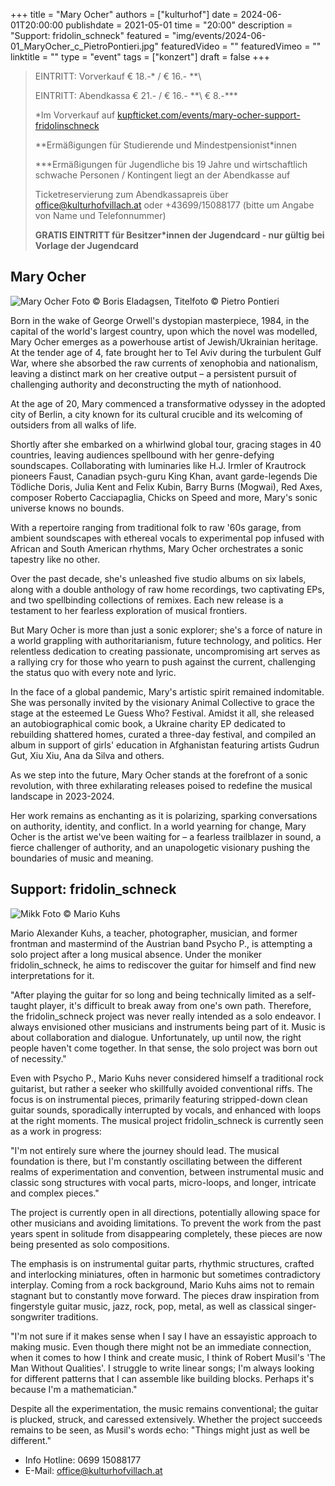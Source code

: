 +++
title = "Mary Ocher"
authors = ["kulturhof"]
date = 2024-06-01T20:00:00
publishdate = 2021-05-01
time = "20:00"
description = "Support: fridolin_schneck"
featured = "img/events/2024-06-01_MaryOcher_c_PietroPontieri.jpg"
featuredVideo = ""
featuredVimeo = ""
linktitle = ""
type = "event"
tags = ["konzert"]
draft = false
+++

> EINTRITT: Vorverkauf € 18.-\* / € 16.- *\*\
> 
> EINTRITT: Abendkassa € 21.- / € 16.- *\*\ € 8.-\*\*\*
>
> \*Im Vorverkauf auf [kupfticket.com/events/mary-ocher-support-fridolinschneck](https://kupfticket.com/events/mary-ocher-support-fridolinschneck)
>
> \*\*Ermäßigungen für Studierende und Mindestpensionist\*innen
> 
> \*\*\*Ermäßigungen für Jugendliche bis 19 Jahre und wirtschaftlich schwache Personen / Kontingent liegt an der Abendkasse auf
>
> Ticketreservierung zum Abendkassapreis über office@kulturhofvillach.at oder +43699/15088177 (bitte um Angabe von Name und Telefonnummer) 
>
> **GRATIS EINTRITT für Besitzer\*innen der Jugendcard - nur gültig bei Vorlage der Jugendcard**

## Mary Ocher

![Mary Ocher](/img/events/2024-06-01_MaryOcher_c_BorisEldagsen.jpg)
Foto © Boris Eladagsen, Titelfoto © Pietro Pontieri

Born in the wake of George Orwell's dystopian masterpiece, 1984, in the capital of the world's largest country, upon which the novel was modelled, Mary Ocher emerges as a powerhouse artist of Jewish/Ukrainian heritage. At the tender age of 4, fate brought her to Tel Aviv during the turbulent Gulf War, where she absorbed the raw currents of xenophobia and nationalism, leaving a distinct mark on her creative output – a persistent pursuit of challenging authority and deconstructing the myth of nationhood.

At the age of 20, Mary commenced a transformative odyssey in the adopted city of Berlin, a city known for its cultural crucible and its welcoming of outsiders from all walks of life.

Shortly after she embarked on a whirlwind global tour, gracing stages in 40 countries, leaving audiences spellbound with her genre-defying soundscapes. Collaborating with luminaries like H.J. Irmler of Krautrock pioneers Faust, Canadian psych-guru King Khan, avant garde-legends Die Tödliche Doris, Julia Kent and Felix Kubin, Barry Burns (Mogwai), Red Axes, composer Roberto Cacciapaglia, Chicks on Speed and more, Mary's sonic universe knows no bounds.

With a repertoire ranging from traditional folk to raw '60s garage, from ambient soundscapes with ethereal vocals to experimental pop infused with African and South American rhythms, Mary Ocher orchestrates a sonic tapestry like no other.

Over the past decade, she's unleashed five studio albums on six labels, along with a double anthology of raw home recordings, two captivating EPs, and two spellbinding collections of remixes. Each new release is a testament to her fearless exploration of musical frontiers.

But Mary Ocher is more than just a sonic explorer; she's a force of nature in a world grappling with authoritarianism, future technology, and politics. Her relentless dedication to creating passionate, uncompromising art serves as a rallying cry for those who yearn to push against the current, challenging the status quo with every note and lyric.

In the face of a global pandemic, Mary's artistic spirit remained indomitable. She was personally invited by the visionary Animal Collective to grace the stage at the esteemed Le Guess Who? Festival.
Amidst it all, she released an autobiographical comic book, a Ukraine charity EP dedicated to rebuilding shattered homes, curated a three-day festival, and compiled an album in support of girls' education in Afghanistan featuring artists Gudrun Gut, Xiu Xiu, Ana da Silva and others.

As we step into the future, Mary Ocher stands at the forefront of a sonic revolution, with three exhilarating releases poised to redefine the musical landscape in 2023-2024.

Her work remains as enchanting as it is polarizing, sparking conversations on authority, identity, and conflict. In a world yearning for change, Mary Ocher is the artist we've been waiting for – a fearless trailblazer in sound, a fierce challenger of authority, and an unapologetic visionary pushing the boundaries of music and meaning.

## Support: fridolin_schneck

![Mikk](/img/events/2024-06-01_fridolinschneck_c_MarioKuhs.jpg)
Foto © Mario Kuhs

Mario Alexander Kuhs, a teacher, photographer, musician, and former frontman and mastermind of the Austrian
band Psycho P., is attempting a solo project after a long musical absence. Under the moniker fridolin_schneck, he
aims to rediscover the guitar for himself and find new interpretations for it.

"After playing the guitar for so long and being technically limited as a self-taught player, it's difficult to break away
from one's own path. Therefore, the fridolin_schneck project was never really intended as a solo endeavor. I always
envisioned other musicians and instruments being part of it. Music is about collaboration and dialogue. Unfortunately,
up until now, the right people haven't come together. In that sense, the solo project was born out of necessity."

Even with Psycho P., Mario Kuhs never considered himself a traditional rock guitarist, but rather a seeker who
skillfully avoided conventional riffs. The focus is on instrumental pieces, primarily featuring stripped-down clean
guitar sounds, sporadically interrupted by vocals, and enhanced with loops at the right moments. The musical project
fridolin_schneck is currently seen as a work in progress:

"I'm not entirely sure where the journey should lead. The musical foundation is there, but I'm constantly oscillating
between the different realms of experimentation and convention, between instrumental music and classic song
structures with vocal parts, micro-loops, and longer, intricate and complex pieces."

The project is currently open in all directions, potentially allowing space for other musicians and avoiding limitations.
To prevent the work from the past years spent in solitude from disappearing completely, these pieces are now being
presented as solo compositions.

The emphasis is on instrumental guitar parts, rhythmic structures, crafted and interlocking miniatures, often in
harmonic but sometimes contradictory interplay. Coming from a rock background, Mario Kuhs aims not to remain
stagnant but to constantly move forward. The pieces draw inspiration from fingerstyle guitar music, jazz, rock, pop,
metal, as well as classical singer-songwriter traditions.

"I'm not sure if it makes sense when I say I have an essayistic approach to making music. Even though there might not
be an immediate connection, when it comes to how I think and create music, I think of Robert Musil's 'The Man
Without Qualities'. I struggle to write linear songs; I'm always looking for different patterns that I can assemble like
building blocks. Perhaps it's because I'm a mathematician."

Despite all the experimentation, the music remains conventional; the guitar is plucked, struck, and caressed
extensively. Whether the project succeeds remains to be seen, as Musil's words echo: "Things might just as well be
different."

- Info Hotline: 0699 15088177 
- E-Mail: office@kulturhofvillach.at
